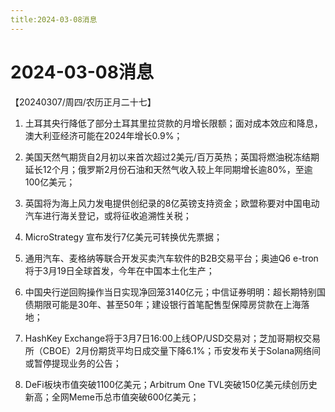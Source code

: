 ```yaml
---
title:2024-03-08消息
---
```

# 2024-03-08消息
【20240307/周四/农历正月二十七】

1. 土耳其央行降低了部分土耳其里拉贷款的月增长限额；面对成本效应和降息，澳大利亚经济可能在2024年增长0.9%；

2. 美国天然气期货自2月初以来首次超过2美元/百万英热；英国将燃油税冻结期延长12个月；俄罗斯2月份石油和天然气收入较上年同期增长逾80%，至逾100亿美元；

3. 英国将为海上风力发电提供创纪录的8亿英镑支持资金；欧盟称要对中国电动汽车进行海关登记，或将征收追溯性关税；

4. MicroStrategy 宣布发行7亿美元可转换优先票据；

5. 通用汽车、麦格纳等联合开发买卖汽车软件的B2B交易平台；奥迪Q6 e-tron将于3月19日全球首发，今年在中国本土化生产；

6. 中国央行逆回购操作当日实现净回笼3140亿元；中信证券明明：超长期特别国债期限可能是30年、甚至50年；建设银行首笔配售型保障房贷款在上海落地；

7. HashKey Exchange将于3月7日16:00上线OP/USD交易对；芝加哥期权交易所（CBOE）2月份期货平均日成交量下降6.1%；币安发布关于Solana网络间或暂停提现业务的公告；

8. DeFi板块市值突破1100亿美元；Arbitrum One TVL突破150亿美元续创历史新高；全网Meme币总市值突破600亿美元；